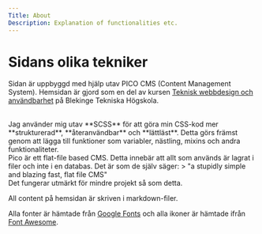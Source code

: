 ```yaml
---
Title: About
Description: Explanation of functionalities etc.
---
```


Sidans olika tekniker
==========================
Sidan är uppbyggd med hjälp utav PICO CMS (Content Management System). Hemsidan är gjord som en del av kursen [Teknisk webbdesign och användbarhet](https://www.bth.se/utbildning/program-och-kurser/kurser/20242/B3N3Q) på Blekinge Tekniska Högskola.<br>

<br>
Jag använder mig utav **SCSS** för att göra min CSS-kod mer **strukturerad**, **återanvändbar** och **lättläst**. Detta görs främst genom att lägga till funktioner som variabler, nästling, mixins och andra funktionaliteter.

<br>
Pico är ett flat-file based CMS. Detta innebär att allt som används är lagrat i filer och inte i en databas. Det är som de själv säger:
>
"a stupidly simple and blazing fast, flat file CMS"

<br>
Det fungerar utmärkt för mindre projekt så som detta.

All content på hemsidan är skriven i markdown-filer. 

Alla fonter är hämtade från [Google Fonts](https://fonts.google.com) och alla ikoner är hämtade ifrån [Font Awesome](https://fontawesome.com).
